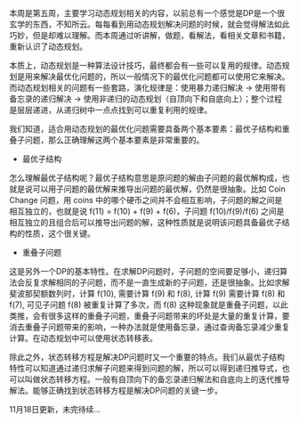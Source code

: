 本周是第五周，主要学习动态规划相关的内容，以前总有一个感觉是DP是一个很玄学的东西，不知所云。每每看到用动态规划解决问题的时候，就会觉得解法如此巧妙，但是却难以理解。而本周通过听讲解，做题，看解法，看相关文章和书籍，重新认识了动态规划。

本质上，动态规划是一种算法设计技巧，最终都会有一些可以复用的规律。动态规划是用来解决最优化问题的，所以一般情况下的最优化问题都可以使用它来解决。而动态规划相关的问题有一些套路，演化规律是：使用暴力递归解决 -> 使用带有备忘录的递归解决 -> 使用非递归的动态规划（自顶向下和自底向上）；整个过程是层层递进，从递归树中一点点找到可以重复利用的规律。

我们知道，适合用动态规划的最优化问题需要具备两个基本要素：最优子结构和重叠子问题，那么正确理解这两个基本要素是非常重要的。

- 最优子结构

怎么理解最优子结构呢？最优子结构意思是原问题的解由子问题的最优解构成，也就是说可以用子问题的最优解来推导出问题的最优解，仍然是很抽象。比如 Coin Change 问题，用 coins 中的哪个硬币之间并不会相互影响，子问题的解之间是相互独立的，也就是说 f(11) = f(10) + f(9) + f(6)，子问题 f(10)/f(9)/f(6) 之间是相互独立的且组合后可以推导出问题的解，这种性质就是说明该问题具备最优子结构的性质，这个很关键。

- 重叠子问题

这是另外一个DP的基本特性。在求解DP问题时，子问题的空间要足够小，递归算法会反复求解相同的子问题，而不是一直生成新的子问题，还是很抽象。比如求解斐波那契额数列时，计算 f(10), 需要计算 f(9) 和 f(8), 计算 f(9) 需要计算 f(8) 和 f(7), 可见子问题 f(8) 被重复计算了多次，而 f(8) 这种现象就是重叠子问题，以此类推，会有很多这样的重叠子问题，重叠子问题带来的坏处是大量的重复计算，要消去重叠子问题带来的影响，一种办法就是使用备忘录，通过查询备忘录减少重复计算。在动态规划中可以使用状态转移表。

除此之外，状态转移方程是解决DP问题时又一个重要的特点。我们从最优子结构特性可以知道通过递归求解子问题来得到问题的解，所以可以得到递归推导式，也可以叫做状态转移方程。一般有自顶向下的备忘录递归解法和自底向上的迭代推导解法。能够正确找到状态转移方程是解决DP问题的关键一步。

11月18日更新，未完待续...
